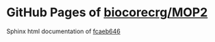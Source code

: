 GitHub Pages of [biocorecrg/MOP2](https://github.com/biocorecrg/MOP2.git)
===
Sphinx html documentation of [fcaeb646](https://github.com/biocorecrg/MOP2/tree/fcaeb6469d94fd907b897c1c27b414028a79343d)
